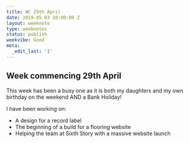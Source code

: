 ```yaml
---
title: WC 29th April
date: 2019-05-03 10:00:00 Z
layout: weeknote
type: weeknotes
status: publish
weekvibe: Good
meta:
  _edit_last: '1'
---
```


## Week commencing 29th April 

This week has been a busy one as it is both my daughters and my own birthday on the weekend AND a Bank Holiday!

I have been working on:

* A design for a record label
* The beginning of a build for a flooring website 
* Helping the team at Sixth Story with a massive website launch



